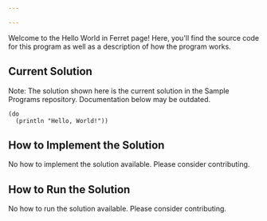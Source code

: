 ```yaml
---

---
```


Welcome to the Hello World in Ferret page! Here, you'll find the source code for this program as well as a description of how the program works.

## Current Solution

Note: The solution shown here is the current solution in the Sample Programs repository. Documentation below may be outdated.

```Ferret
(do
  (println "Hello, World!"))

```

## How to Implement the Solution

No how to implement the solution available. Please consider contributing.

## How to Run the Solution

No how to run the solution available. Please consider contributing.